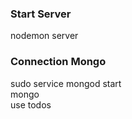 ### Start Server 
 nodemon server

### Connection Mongo
 sudo service mongod start <br>
 mongo <br>
 use todos <br>
